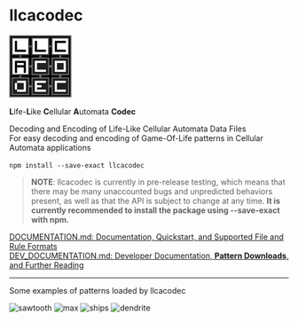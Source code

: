 # llcacodec

![llacodec logo](assets/logo/llcacodec_logo_112x112.png)

**L**ife-**L**ike **C**ellular **A**utomata **Codec**

Decoding and Encoding of Life-Like Cellular Automata Data Files  
For easy decoding and encoding of Game-Of-Life patterns in Cellular Automata applications

```npm install --save-exact llcacodec```

> **NOTE**: llcacodec is currently in pre-release testing, which means that there may be many unaccounted bugs and
> unpredicted behaviors present, as well as that the API is subject to change at any time.
> **It is currently recommended to install the package using --save-exact with npm.**

[DOCUMENTATION.md: Documentation, Quickstart, and Supported File and Rule Formats](DOCUMENTATION.md)  
[DEV_DOCUMENTATION.md: Developer Documentation, **Pattern Downloads**, and Further Reading](DEV_DOCUMENTATION.md)

---

Some examples of patterns loaded by llcacodec

![sawtooth](assets/readme/sawtooth.gif)
![max](assets/readme/max.gif)
![ships](assets/readme/ships.gif)
![dendrite](assets/readme/dendrite.gif)
